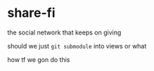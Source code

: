 # share-fi
the social network that keeps on giving


should we just `git submodule` into views or what

how tf we gon do this